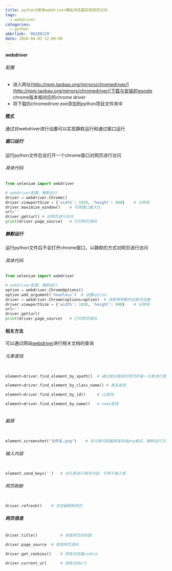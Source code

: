 ```yaml
---
title: python3使用webdriver模拟浏览器实现网页访问
tags:
  - webdriver
categories:
  - python
abbrlink: '86288129'
date: 2020-04-03 12:00:00
---
```


#### webdriver

###### 配置
- 进入网址[http://npm.taobao.org/mirrors/chromedriver/](http://npm.taobao.org/mirrors/chromedriver/)下载与安装的google chrome版本相对应的chrome driver
- 将下载的chromedriver.exe添加到python项目文件夹中

#### 模式
通过对webdriver进行设置可以实现静默运行和通过窗口运行

<!--more-->

##### 窗口运行

运行python文件后会打开一个chrome窗口对网页进行访问
###### 具体代码

```python
from selenium import webdriver

# webdriver配置，静默运行
driver = webdriver.Chrome()  
driver.viewportSize = {'width': 1920, 'height': 900}	# 分辨率
driver.maximize_window()	# 可使窗口最大化
url=''
driver.get(url)	# 对网页进行访问
print(driver.page_source)	# 打印网页源码
```
##### 静默运行
运行python文件后不会打开chrome窗口，以静默的方式对网页进行访问
###### 具体代码
```python
from selenium import webdriver

# webdriver配置，静默运行
option = webdriver.ChromeOptions()
option.add_argument('headless')  # 设置option
driver = webdriver.Chrome(options=option)  # 调用带参数的谷歌浏览器
driver.viewportSize = {'width': 1920, 'height': 900}	# 分辨率
url=''
driver.get(url)
print(driver.page_source)	# 打印网页源码
```

#### 相关方法
可以通过网站[webdriver](https://www.w3.org/TR/webdriver/)进行相关文档的查询
###### 元素查找
```python

element=driver.find_element_by_xpath()	# 通过绝对路径对网页的某一元素进行查找

element=driver.find_element_by_class_name()	# 类名查找

element=driver.find_element_by_id()		# id查找

element=driver.find_element_by_name()	# name查找
    
```
###### 截屏
```python

element.screenshot("文件名.png")	 # 将元素内容截屏保存成png格式，静默运行方式下可以执行，在窗口模式下运行时	

```

###### 输入内容
```python

element.send_keys('')	# 对元素进行填写内容，可用于输入框  

```

###### 网页刷新
```python

driver.refresh()	# 浏览器刷新网页

```

##### 网页信息

```python

driver.title() 			# 获取网页的标题

driver.page_source	# 获取网页源码

driver.get_cookies()	# 获取浏览器cookie

driver.current_url		# 获取当前url

```


